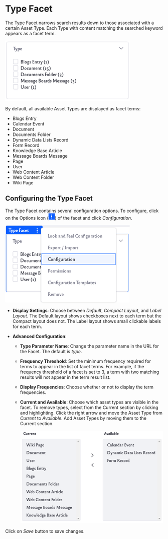# Type Facet

The Type Facet narrows search results down to those associated with a certain Asset Type. Each Type with content matching the searched keyword appears as a facet term.

![Example of type facet results.](type-facet/images/01.png)

By default, all available Asset Types are displayed as facet terms:

* Blogs Entry
* Calendar Event
* Document
* Documents Folder
* Dynamic Data Lists Record
* Form Record
* Knowledge Base Article
* Message Boards Message
* Page
* User
* Web Content Article
* Web Content Folder
* Wiki Page

## Configuring the Type Facet

The Type Facet contains several configuration options. To configure, click on the Options icon (![Click on the options icon of the search bar.](../../../images/icon-app-options.png)) of the facet and click *Configuration*.

![Click on the Configuration option.](type-facet/images/02.png)

* **Display Settings**: Choose between *Default*, *Compact Layout*, and *Label Layout*. The Default layout shows checkboxes next to each term but the Compact layout does not. The Label layout shows small clickable labels for each term.

* **Advanced Configuration**:

    * **Type Parameter Name**: Change the parameter name in the URL for the Facet. The default is *type*. 
    * **Frequency Threshold**: Set the minimum frequency required for terms to appear in the list of facet terms. For example, if the frequency threshold of a facet is set to 3, a term with two matching results will not appear in the term result list.
    * **Display Frequencies**: Choose whether or not to display the term frequencies.
    * **Current and Available**: Choose which asset types are visible in the facet. To remove types, select from the Current section by clicking and highlighting. Click the right arrow and move the Asset Type from *Current* to *Available*. Add Asset Types by moving them to the Current section.

        ![Use the right and left arrows to add or remove asset types.](type-facet/images/03.png)

Click on *Save* button to save changes.